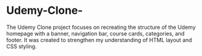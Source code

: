# Udemy-Clone-
The Udemy Clone project focuses on recreating the structure of the Udemy homepage with a banner, navigation bar, course cards, categories, and footer. It was created to strengthen my understanding of HTML layout and CSS styling.

